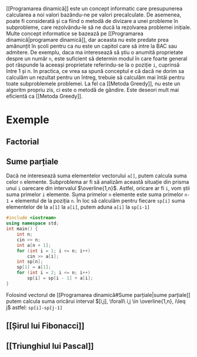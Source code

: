 [[Programarea dinamică]] este un concept informatic care presupunerea calcularea a noi valori bazându-ne pe valori
precalculate. De asemenea, poate fi considerată și ca fiind o metodă de divizare a unei probleme în subprobleme, care rezolvându-le să ne ducă la rezolvarea problemei inițiale. Multe concept informatice se bazează pe [[Programarea dinamică|programare dinamică]], dar aceasta nu este predate prea amănunțit în școli pentru ca nu este un capitol care să intre la BAC sau admitere.
De exemplu, daca ma interesează să știu o anumită proprietate despre un număr `n`, este suficient să determin modul în care foarte general pot răspunde la aceeași proprietate referindu-se la o poziție `i`, cuprinsă între 1 și n.
In practica, ce vrea sa spună conceptul e că dacă ne dorim sa calculăm un rezultat pentru un întreg, trebuie să calculăm mai întâi pentru toate subproblemele problemei.
La fel ca [[Metoda Greedy]], nu este un algoritm propriu zis, ci este o metodă de gândire. 
Este deseori mult mai eficientă ca [[Metoda Greedy]].

# Exemple
## Factorial

## Sume parțiale
Dacă ne interesează suma elementelor vectorului `a[]`, putem calcula suma celor `n` elemente. Subproblema ar fi să analizăm această situație din prisma unui `i` oarecare din intervalul $\overline{1,n}$. Astfel, oricare ar fi `i`, vom știi suma primelor `i` elemente. Suma primelor `n` elemente este suma primelor `n-1` + elementul de la poziția `n`.
În loc să calculăm pentru fiecare `sp[i]` suma elementelor de la `a[1]` la `a[i]`, putem aduna `a[i]` la `sp[i-1]`
```cpp
#include <iostream>
using namespace std;
int main() {
    int n;
    cin >> n;
    int a[n + 1];
    for (int i = 1; i <= n; i++)
        cin >> a[i];
    int sp[n];
    sp[1] = a[1];
    for (int i = 2; i <= n; i++)
        sp[i] = sp[i - 1] + a[i];
}
```
Folosind vectorul de [[Programarea dinamică#Sume parțiale|sume parțiale]] putem calcula suma oricărui interval $[i,j], \forall\ i,j \in \overline{1,n}, i\leq j$ astfel: `sp[i]-sp[j-1]`
## [[Șirul lui Fibonacci]]

## [[Triunghiul lui Pascal]]
